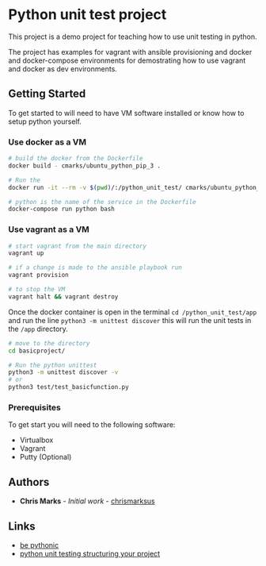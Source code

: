 # Python unit test project 

This project is a demo project for teaching how to use unit testing in python.

The project has examples for vagrant with ansible provisioning and docker and docker-compose environments for demostrating how to use vagrant and docker as dev environments. 

## Getting Started

To get started to will need to have VM software installed or know how to setup python yourself.

### Use docker as a VM

```bash
# build the docker from the Dockerfile
docker build - cmarks/ubuntu_python_pip_3 .

# Run the 
docker run -it --rm -v $(pwd)/:/python_unit_test/ cmarks/ubuntu_python_pip_3 /bin/bash

# python is the name of the service in the Dockerfile
docker-compose run python bash

```
### Use vagrant as a VM

```bash
# start vagrant from the main directory
vagrant up

# if a change is made to the ansible playbook run
vagrant provision

# to stop the VM 
vagrant halt && vagrant destroy
```

Once the docker container is open in the terminal ```cd /python_unit_test/app``` and run the line ```python3 -m unittest discover``` this will run the unit tests in the ```/app``` directory.  


```bash
# move to the directory
cd basicproject/

# Run the python unittest
python3 -m unittest discover -v
# or
python3 test/test_basicfunction.py

```


### Prerequisites

To get start you will need to the following software:

* Virtualbox
* Vagrant
* Putty (Optional)

## Authors

* **Chris Marks** - *Initial work* - [chrismarksus](https://github.com/chrismarksus)

## Links
* [be pythonic](http://mikegrouchy.com/blog/2012/05/be-pythonic-__init__py.html)
* [python unit testing structuring your project](http://www.patricksoftwareblog.com/python-unit-testing-structuring-your-project/)
